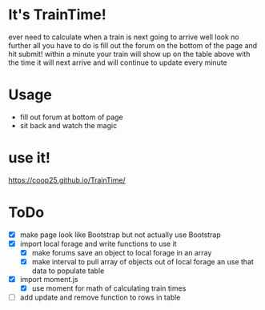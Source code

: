 # It's TrainTime!
ever need to calculate when a train is next going to arrive well look no further all you have to do is fill out the forum on the bottom of the page and hit submit! within a minute your train will show up on the table above with the time it will next arrive and will continue to update every minute

# Usage
- fill out forum at bottom of page
- sit back and watch the magic

# use it!
https://coop25.github.io/TrainTime/

# ToDo
- [x] make page look like Bootstrap but not actually use Bootstrap
- [x] import local forage and write functions to use it 
    - [x] make forums save an object to local forage in an array 
    - [x] make interval to pull array of objects out of local forage an use that data to populate table
- [x] import moment.js 
    - [x] use moment for math of calculating train times 
- [ ] add update and remove function to rows in table 
